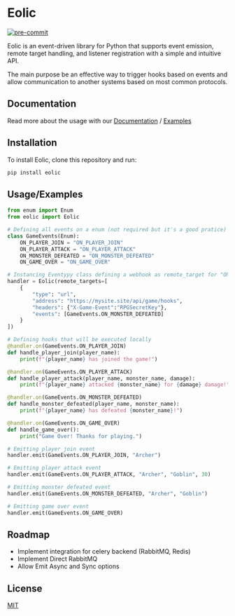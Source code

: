 # Eolic
[![pre-commit](https://img.shields.io/badge/pre--commit-enabled-brightgreen?logo=pre-commit)](https://github.com/pre-commit/pre-commit)

Eolic is an event-driven library for Python that supports event emission, remote target handling, and listener registration with a simple and intuitive API.

The main purpose be an effective way to trigger hooks based on events and allow communication to another systems based on most common protocols.

## Documentation

Read more about the usage with our [Documentation](./docs) / [Examples](./examples)

## Installation

To install Eolic, clone this repository and run:

```bash
pip install eolic
```

## Usage/Examples

```python
from enum import Enum
from eolic import Eolic

# Defining all events on a enum (not required but it's a good pratice)
class GameEvents(Enum):
    ON_PLAYER_JOIN = "ON_PLAYER_JOIN"
    ON_PLAYER_ATTACK = "ON_PLAYER_ATTACK"
    ON_MONSTER_DEFEATED = "ON_MONSTER_DEFEATED"
    ON_GAME_OVER = "ON_GAME_OVER"

# Instancing Eventypy class defining a webhook as remote_target for "ON_MONSTER_DEFEATED" event
handler = Eolic(remote_targets=[
    {
        "type": "url",
        "address": "https://mysite.site/api/game/hooks",
        "headers": {"X-Game-Event":"RPGSecretKey"},
        "events": [GameEvents.ON_MONSTER_DEFEATED]
    }
])

# Defining hooks that will be executed locally
@handler.on(GameEvents.ON_PLAYER_JOIN)
def handle_player_join(player_name):
    print(f"{player_name} has joined the game!")

@handler.on(GameEvents.ON_PLAYER_ATTACK)
def handle_player_attack(player_name, monster_name, damage):
    print(f"{player_name} attacked {monster_name} for {damage} damage!")

@handler.on(GameEvents.ON_MONSTER_DEFEATED)
def handle_monster_defeated(player_name, monster_name):
    print(f"{player_name} has defeated {monster_name}!")

@handler.on(GameEvents.ON_GAME_OVER)
def handle_game_over():
    print("Game Over! Thanks for playing.")

# Emitting player join event
handler.emit(GameEvents.ON_PLAYER_JOIN, "Archer")

# Emitting player attack event
handler.emit(GameEvents.ON_PLAYER_ATTACK, "Archer", "Goblin", 30)

# Emitting monster defeated event
handler.emit(GameEvents.ON_MONSTER_DEFEATED, "Archer", "Goblin")

# Emitting game over event
handler.emit(GameEvents.ON_GAME_OVER)
```

## Roadmap

-   Implement integration for celery backend (RabbitMQ, Redis)
-   Implement Direct RabbitMQ
-   Allow Emit Async and Sync options

## License

[MIT](https://choosealicense.com/licenses/mit/)
